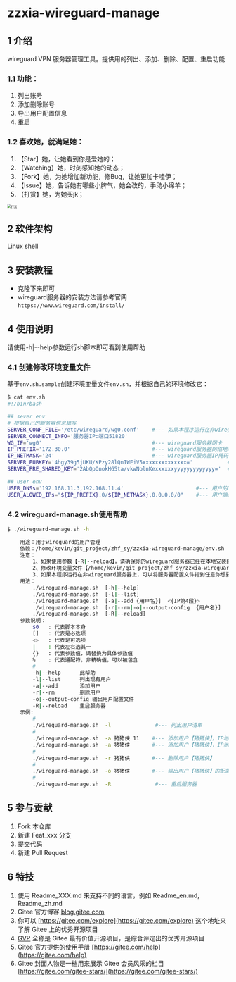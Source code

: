 # zzxia-wireguard-manage

## 1 介绍
wireguard VPN 服务器管理工具。提供用的列出、添加、删除、配置、重启功能

### 1.1 功能：
1. 列出账号
1. 添加删除账号
1. 导出用户配置信息
1. 重启

### 1.2 喜欢她，就满足她：
1. 【Star】她，让她看到你是爱她的；
2. 【Watching】她，时刻感知她的动态；
2. 【Fork】她，为她增加新功能，修Bug，让她更加卡哇伊；
3. 【Issue】她，告诉她有哪些小脾气，她会改的，手动小绵羊；
4. 【打赏】她，为她买jk；
<img src="https://img-blog.csdnimg.cn/20210429155627295.jpg?x-oss-process=image/watermark,type_ZmFuZ3poZW5naGVpdGk,shadow_10,text_aHR0cHM6Ly9ibG9nLmNzZG4ubmV0L3poZl9zeQ==,size_16,            color_FFFFFF,t_70#pic_center" alt="打赏" style="zoom:50%;" />


## 2 软件架构
Linux shell


## 3 安装教程

- 克隆下来即可
- wireguard服务器的安装方法请参考官网`https://www.wireguard.com/install/`

## 4 使用说明
请使用-h|--help参数运行sh脚本即可看到使用帮助

### 4.1 创建修改环境变量文件

基于`env.sh.sample`创建环境变量文件`env.sh`，并根据自己的环境修改它：
```bash
$ cat env.sh 
#!/bin/bash

## sever env
# 根据自己的服务器信息填写
SERVER_CONF_FILE='/etc/wireguard/wg0.conf'    #--- 如果本程序运行在非wireguard服务器上，可以将服务器配置文件指到任意你想要的位置
SERVER_CONNECT_INFO='服务器IP:端口51820'
WG_IF='wg0'                                   #--- wireguard服务器网卡
IP_PREFIX='172.30.0'                          #--- wireguard服务器网络地址前3节
IP_NETMASK='24'                               #--- wireguard服务器IP掩码
SERVER_PUBKEY='4hgy39g5jUKU/KPzy28lQnIWEiV5xxxxxxxxxxxxxx='           #--- wireguard服务器公钥
SERVER_PRE_SHARED_KEY='2AbQpQnokHG5ta/vkwNolnKexxxxxxyyyyyyyyyyyyy='  #--- wireguard服务器与用户之间的预共享秘钥

## user env
USER_DNSs='192.168.11.3,192.168.11.4'                       #--- 用户的DNS
USER_ALOWED_IPs="${IP_PREFIX}.0/${IP_NETMASK},0.0.0.0/0"    #--- 用户端走VPN链路的网络地址范围（用来设置用户端路由）
```

### 4.2 wireguard-manage.sh使用帮助

```bash
$ ./wireguard-manage.sh -h

    用途：用于wireguard的用户管理
    依赖：/home/kevin/git_project/zhf_sy/zzxia-wireguard-manage/env.sh
    注意：
        1、如果使用参数【-R|--reload】，请确保你的wireguard服务器已经在本地安装配置完成
        2、修改环境变量文件【/home/kevin/git_project/zhf_sy/zzxia-wireguard-manage/env.sh】
        3、如果本程序运行在非wireguard服务器上，可以将服务器配置文件指到任意你想要的位置（修改/home/kevin/git_project/zhf_sy/zzxia-wireguard-manage/env.sh 中 SERVER_CONF_FILE 变量的值即可）
    用法：
        ./wireguard-manage.sh  [-h|--help]
        ./wireguard-manage.sh  [-l|--list]
        ./wireguard-manage.sh  [-a|--add {用户名}]  <{IP第4段}>
        ./wireguard-manage.sh  [-r|--rm|-o|--output-config  {用户名}]
        ./wireguard-manage.sh  [-R|--reload]
    参数说明：
        $0   : 代表脚本本身
        []   : 代表是必选项
        <>   : 代表是可选项
        |    : 代表左右选其一
        {}   : 代表参数值，请替换为具体参数值
        %    : 代表通配符，非精确值，可以被包含
        #
        -h|--help      此帮助
        -l|--list      列出现有用户
        -a|--add       添加用户
        -r|--rm        删除用户
        -o|--output-config 输出用户配置文件
        -R|--reload    重启服务器
    示例:
        #
        ./wireguard-manage.sh  -l              #--- 列出用户清单
        #
        ./wireguard-manage.sh  -a 猪猪侠 11    #--- 添加用户【猪猪侠】，IP地址尾号为【11】
        ./wireguard-manage.sh  -a 猪猪侠       #--- 添加用户【猪猪侠】，IP地址尾号自动分配
        #
        ./wireguard-manage.sh  -r 猪猪侠       #--- 删除用户【猪猪侠】
        #
        ./wireguard-manage.sh  -o 猪猪侠       #--- 输出用户【猪猪侠】的配置文件
        #
        ./wireguard-manage.sh  -R              #--- 重启服务器
```


## 5 参与贡献

1.  Fork 本仓库
2.  新建 Feat_xxx 分支
3.  提交代码
4.  新建 Pull Request


## 6 特技

1.  使用 Readme\_XXX.md 来支持不同的语言，例如 Readme\_en.md, Readme\_zh.md
2.  Gitee 官方博客 [blog.gitee.com](https://blog.gitee.com)
3.  你可以 [https://gitee.com/explore](https://gitee.com/explore) 这个地址来了解 Gitee 上的优秀开源项目
4.  [GVP](https://gitee.com/gvp) 全称是 Gitee 最有价值开源项目，是综合评定出的优秀开源项目
5.  Gitee 官方提供的使用手册 [https://gitee.com/help](https://gitee.com/help)
6.  Gitee 封面人物是一档用来展示 Gitee 会员风采的栏目 [https://gitee.com/gitee-stars/](https://gitee.com/gitee-stars/)
